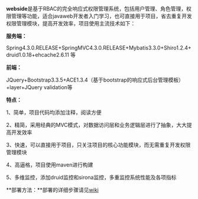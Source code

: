 **webside**是基于RBAC的完全响应式权限管理系统，包括用户管理、角色管理，权限管理等功能，适合javaweb开发者入门学习，也可直接用于项目，省去重复开发权限管理模块，提高开发效率，项目使用主流技术如下：

**服务端：**

Spring4.3.0.RELEASE+SpringMVC4.3.0.RELEASE+Mybatis3.3.0+Shiro1.2.4+druid1.0.18+ehcache2.6.11 等

**前端：**

JQuery+Bootstrap3.3.5+ACE1.3.4（基于bootstrap的响应式后台管理模板）+layer+JQuery validation等

**特点：**

1、简单，项目代码均添加注释，阅读方便

2、精简，采用经典的MVC模式，对数据访问层和业务逻辑层进行了抽象，大大提高开发效率

3、快速，可以直接用于项目，只关注项目的核心功能模块，而无需重复开发权限管理模块

4、高逼格，项目使用maven进行构建

5、多维监控，添加druid监控和sirona监控，多重监控系统性能及各项指标

**部署方法：**部署的详细步骤请见[wiki](https://git.oschina.net/wjggwm/webside/wikis/%E9%83%A8%E7%BD%B2%E5%B8%AE%E5%8A%A9)
